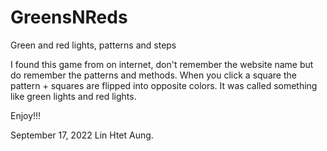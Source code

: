 # GreensNReds
Green and red lights, patterns and steps

I found this game from on internet, don't remember the website name but do remember the patterns and methods. When you click a square the pattern + squares are flipped into opposite colors. It was called something like green lights and red lights.

Enjoy!!!

September 17, 2022
Lin Htet Aung.
